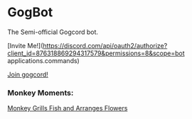# GogBot
The Semi-official Gogcord bot.
 
[Invite Me!](https://discord.com/api/oauth2/authorize?client_id=876318869294317579&permissions=8&scope=bot applications.commands)

[Join gogcord!](https://discord.gg/gogcord)


### Monkey Moments:
[Monkey Grills Fish and Arranges Flowers](https://www.dailymotion.com/embed/video/xldcec)
